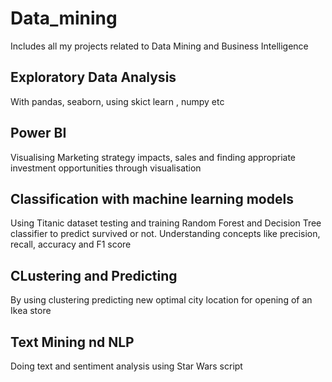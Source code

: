 # Data_mining

Includes all my projects related to Data Mining and Business Intelligence

## Exploratory Data Analysis

With pandas, seaborn, using skict learn , numpy etc

## Power BI 

Visualising Marketing strategy impacts, sales and finding appropriate investment opportunities through visualisation

## Classification with machine learning models

Using Titanic dataset testing and training Random Forest and Decision Tree classifier to predict survived or not.
Understanding concepts like precision, recall, accuracy and F1 score

## CLustering and Predicting

By using clustering predicting new optimal city location for opening of an Ikea store

## Text Mining nd NLP

Doing text and sentiment analysis using Star Wars script
